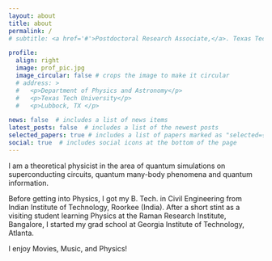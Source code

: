 ```yaml
---
layout: about
title: about
permalink: /
# subtitle: <a href='#'>Postdoctoral Research Associate,</a>. Texas Tech University.

profile:
  align: right
  image: prof_pic.jpg
  image_circular: false # crops the image to make it circular
  # address: >
  #   <p>Department of Physics and Astronomy</p>
  #   <p>Texas Tech University</p>
  #   <p>Lubbock, TX </p>

news: false  # includes a list of news items
latest_posts: false  # includes a list of the newest posts
selected_papers: true # includes a list of papers marked as "selected={true}"
social: true  # includes social icons at the bottom of the page
---
```


I am a theoretical physicist in the area of quantum simulations on superconducting circuits, quantum many-body phenomena and quantum information. <!--My current work proposes a method to readout quantum correlations from a superconducting circuit.-->  

Before getting into Physics, I got my B. Tech. in Civil Engineering from Indian Institute of Technology, Roorkee (India). After a short stint as a visiting student learning Physics at the Raman Research Institute, Bangalore, I started my grad school at Georgia Institute of Technology, Atlanta. <!--My doctoral research investigated [one-dimensional many-body quantum systems](https://smartech.gatech.edu/handle/1853/62339).-->

I enjoy Movies, Music, and Physics!

<!-- Write your biography here. Tell the world about yourself. Link to your favorite [subreddit](http://reddit.com). You can put a picture in, too. The code is already in, just name your picture `prof_pic.jpg` and put it in the `img/` folder.

Put your address / P.O. box / other info right below your picture. You can also disable any these elements by editing `profile` property of the YAML header of your `_pages/about.md`. Edit `_bibliography/papers.bib` and Jekyll will render your [publications page](/al-folio/publications/) automatically.

Link to your social media connections, too. This theme is set up to use [Font Awesome icons](http://fortawesome.github.io/Font-Awesome/) and [Academicons](https://jpswalsh.github.io/academicons/), like the ones below. Add your Facebook, Twitter, LinkedIn, Google Scholar, or just disable all of them.
-->
